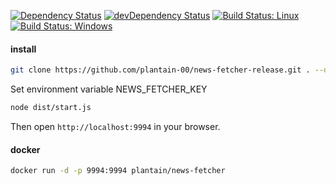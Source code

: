 [![Dependency Status](https://david-dm.org/plantain-00/news-fetcher.svg)](https://david-dm.org/plantain-00/news-fetcher)
[![devDependency Status](https://david-dm.org/plantain-00/news-fetcher/dev-status.svg)](https://david-dm.org/plantain-00/news-fetcher#info=devDependencies)
[![Build Status: Linux](https://travis-ci.org/plantain-00/news-fetcher.svg?branch=master)](https://travis-ci.org/plantain-00/news-fetcher)
[![Build Status: Windows](https://ci.appveyor.com/api/projects/status/github/plantain-00/news-fetcher?branch=master&svg=true)](https://ci.appveyor.com/project/plantain-00/news-fetcher/branch/master)

#### install

```bash
git clone https://github.com/plantain-00/news-fetcher-release.git . --depth=1 && npm i --production
```

Set environment variable NEWS_FETCHER_KEY

```bash
node dist/start.js
```

Then open `http://localhost:9994` in your browser.

#### docker

```bash
docker run -d -p 9994:9994 plantain/news-fetcher
```

